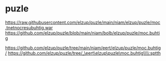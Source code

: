 # puzle

https://raw.githubusercontent.com/elzup/puzle/main/niam/elzup/puzle/moc.tnetnocresubuhtig.war
https://github.com/elzup/puzle/blob/main/niam/bolb/elzup/puzle/moc.buhtig

https://github.com/elzup/puzle/tree/main/niam/eert/elzup/puzle/moc.buhtig/
https://github.com/elzup/puzle/tree/_\eert\elzup\puzle\moc.buhtig\\\\:sptth
